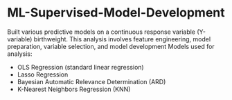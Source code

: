 # ML-Supervised-Model-Development

Built various predictive models on a continuous response variable (Y-variable) birthweight. This analysis involves feature engineering, model preparation, variable selection, and model development
Models used for analysis:
- OLS Regression (standard linear regression)
- Lasso Regression
- Bayesian Automatic Relevance Determination (ARD)
- K-Nearest Neighbors Regression (KNN)

